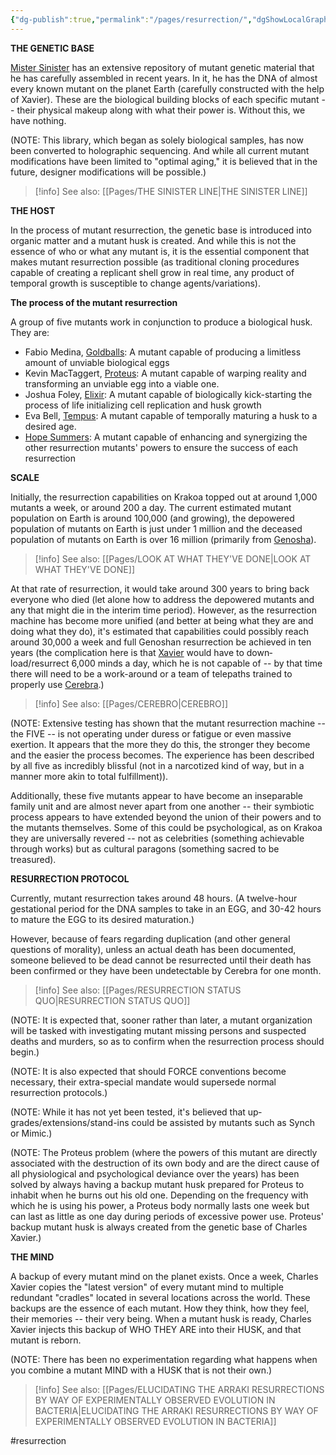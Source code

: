```yaml
---
{"dg-publish":true,"permalink":"/pages/resurrection/","dgShowLocalGraph":true}
---
```



**THE GENETIC BASE** 

[Mister Sinister](https://x-men.fandom.com/wiki/Mr._Sinister) has an extensive repository of mutant genetic material that he has carefully assembled in recent years. In it, he has the DNA of almost every known mutant on the planet Earth (carefully constructed with the help of Xavier). These are the biological building blocks of each specific mutant -- their physical makeup along with what their power is. Without this, we have nothing. 

(NOTE: This library, which began as solely biological samples, has now been converted to holographic sequencing. And while all current mutant modifications have been limited to "optimal aging," it is believed that in the future, designer modifications will be possible.) 

>[!info] See also:
>[[Pages/THE SINISTER LINE\|THE SINISTER LINE]]

**THE HOST** 

In the process of mutant resurrection, the genetic base is introduced into organic matter and a mutant husk is created. And while this is not the essence of who or what any mutant is, it is the essential component that makes mutant resurrection possible (as traditional cloning procedures capable of creating a replicant shell grow in real time, any product of temporal growth is susceptible to change agents/variations). 

**The process of the mutant resurrection** 

A group of five mutants work in conjunction to produce a biological husk. 
They are: 

- Fabio Medina, [Goldballs](https://x-men.fandom.com/wiki/Goldballs): A mutant capable of producing a limitless amount of unviable biological eggs 
- Kevin MacTaggert, [Proteus](https://x-men.fandom.com/wiki/Proteus): A mutant capable of warping reality and transforming an unviable egg into a viable one. 
- Joshua Foley, [Elixir](https://x-men.fandom.com/wiki/Elixir): A mutant capable of biologically kick-starting the process of life initializing cell replication and husk growth 
- Eva Bell, [Tempus](https://x-men.fandom.com/wiki/Tempus): A mutant capable of temporally maturing a husk to a desired age. 
- [Hope Summers](https://x-men.fandom.com/wiki/Hope_Summers): A mutant capable of enhancing and synergizing the other resurrection mutants' powers to ensure the success of each resurrection 

**SCALE** 

Initially, the resurrection capabilities on Krakoa topped out at around 1,000 mutants a week, or around 200 a day. The current estimated mutant population on Earth is around 100,000 (and growing), the depowered population of mutants on Earth is just under 1 million and the deceased population of mutants on Earth is over 16 million (primarily from [Genosha](https://x-men.fandom.com/wiki/Genosha)). 

>[!info] See also:
>[[Pages/LOOK AT WHAT THEY'VE DONE\|LOOK AT WHAT THEY'VE DONE]]

At that rate of resurrection, it would take around 300 years to bring back everyone who died (let alone how to address the depowered mutants and any that might die in the interim time period). However, as the resurrection machine has become more unified (and better at being what they are and doing what they do), it's estimated that capabilities could possibly reach around 30,000 a week and full Genoshan resurrection be achieved in ten years (the complication here is that [Xavier](https://x-men.fandom.com/wiki/Professor_X) would have to down­load/resurrect 6,000 minds a day, which he is not capable of -- by that time there will need to be a work-around or a team of telepaths trained to properly use [Cerebra](https://marvel.fandom.com/wiki/Cerebra_(A.I.)_(Earth-616)).)

>[!info] See also:
>[[Pages/CEREBRO\|CEREBRO]]

(NOTE: Extensive testing has shown that the mutant resurrection machine -- the FIVE -­- is not operating under duress or fatigue or even massive exertion. It appears that the more they do this, the stronger they become and the easier the process becomes. The experience has been described by all five as incredibly blissful (not in a narcotized kind of way, but in a manner more akin to total fulfillment)). 

Additionally, these five mutants appear to have become an inseparable family unit and are almost never apart from one another -- their symbiotic process appears to have extended beyond the union of their powers and to the mutants themselves. Some of this could be psychological, as on Krakoa they are universally revered -- not as celebrities (something achievable through works) but as cultural paragons (something sacred to be treasured). 

**RESURRECTION PROTOCOL** 

Currently, mutant resurrection takes around 48 hours. (A twelve-hour gestational period for the DNA samples to take in an EGG, and 30-42 hours to mature the EGG to its desired maturation.) 

However, because of fears regarding duplication (and other general questions of morality), unless an actual death has been documented, someone believed to be dead cannot be resurrected until their death has been confirmed or they have been undetectable by Cerebra for one month. 

>[!info] See also:
>[[Pages/RESURRECTION STATUS QUO\|RESURRECTION STATUS QUO]]

(NOTE: It is expected that, sooner rather than later, a mutant organization will be tasked with investigating mutant missing persons and suspected deaths and murders, so as to confirm when the resurrection process should begin.)

(NOTE: It is also expected that should FORCE conventions become necessary, their extra-special mandate would supersede normal resurrection protocols.)

(NOTE: While it has not yet been tested, it's believed that up­grades/extensions/stand-ins could be assisted by mutants such as Synch or Mimic.)

(NOTE: The Proteus problem (where the powers of this mutant are directly associated with the destruction of its own body and are the direct cause of all physiological and psychological deviance over the years) has been solved by always having a backup mutant husk prepared for Proteus to inhabit when he burns out his old one. Depending on the frequency with which he is using his power, a Proteus body normally lasts one week but can last as little as one day during periods of excessive power use. Proteus' backup mutant husk is always created from the genetic base of Charles Xavier.)

**THE MIND** 

A backup of every mutant mind on the planet exists. Once a week, Charles Xavier copies the "latest version" of every mutant mind to multiple redundant "cradles" located in several locations across the world. These backups are the essence of each mutant. How they think, how they feel, their memories -- their very being. When a mutant husk is ready, Charles Xavier injects this backup of WHO THEY ARE into their HUSK, and that mutant is reborn. 

(NOTE: There has been no experimentation regarding what happens when you combine a mutant MIND with a HUSK that is not their own.)

>[!info] See also:
>[[Pages/ELUCIDATING THE ARRAKI RESURRECTIONS BY WAY OF EXPERIMENTALLY OBSERVED EVOLUTION IN BACTERIA\|ELUCIDATING THE ARRAKI RESURRECTIONS BY WAY OF EXPERIMENTALLY OBSERVED EVOLUTION IN BACTERIA]]

#resurrection